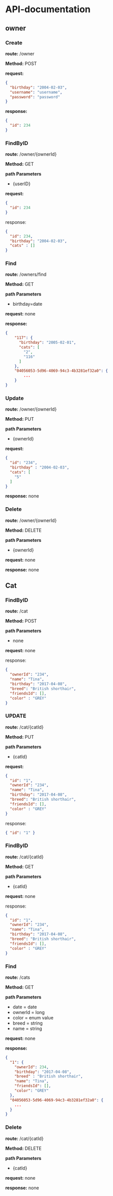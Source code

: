 # API-documentation

## owner

### Create

**route:** /owner

**Method:** POST

**request:**

```json
{
  "birthday": "2004-02-03",
  "username": "username",
  "password": "password"
}
```

**response:**

```json
{
  "id": 234
}
```



### FindByID

**route:** /owner/{ownerId}

**Method:** GET

**path Parameters**

* {userID}

**request:**
```json
{
  "id": 234
}
```

response:

```json
{
  "id": 234,
  "birthday": "2004-02-03",
  "cats" : []
}
```

### Find

**route:** /owners/find

**Method:** GET

**path Parameters**

* birthday=date

**request:** none

**response:**

```json
{
    "117": {
      "birthday": "2005-02-01",
      "cats": [
        "2",
        "116"
      ]
    },
    "04056053-5d96-4069-94c3-4b3281ef32a0": {
        ...
    }
}
```

### Update

**route:** /owner/{ownerId}

**Method:** PUT

**path Parameters**

* {ownerId}

**request:**

```json
{
  "id": "234",
  "birthday" : "2004-02-03",
  "cats": [
    "5"
  ]
}
```

**response:** none

### Delete

**route:** /owner/{ownerId}

**Method:** DELETE

**path Parameters**

* {ownerId}

**request:** none

**response:** none

## Cat
### FindByID

**route:** /cat

**Method:** POST

**path Parameters**

* none

**request:** none

response:

```json
{
  "ownerId": "234",
  "name": "Tina",
  "birthday": "2017-04-08",
  "breed": "British shorthair",
  "friendsId": [],
  "color" : "GREY"
}
```

### UPDATE

**route:** /cat/{catId}

**Method:** PUT

**path Parameters**

* {catId}

**request:** 
```json
{
  "id": "1",
  "ownerId": "234",
  "name": "Tina",
  "birthday": "2017-04-08",
  "breed": "British shorthair",
  "friendsId": [],
  "color" : "GREY"
}
```

response:
```json
{ "id": "1" }
```

### FindByID

**route:** /cat/{catId}

**Method:** GET

**path Parameters**

* {catId}

**request:** none

response:

```json
{
  "id": "1",
  "ownerId": "234",
  "name": "Tina",
  "birthday": "2017-04-08",
  "breed": "British shorthair",
  "friendsId": [],
  "color" : "GREY"
}
```

### Find

**route:** /cats

**Method:** GET

**path Parameters**

* date = date
* ownerId = long
* color = enum value
* breed = string
* name = string

**request:** none

**response:**

```json
{
  "1": {
    "ownerId": 234,
    "birthday": "2017-04-08",
    "breed" : "British shorthair",
    "name": "Tina",
    "friendsId": [],
    "color": "GREY"
  },
  "04056053-5d96-4069-94c3-4b3281ef32a0": {
    ...
  }
}
```

### Delete

**route:** /cat/{catId}

**Method:** DELETE

**path Parameters**

* {catId}

**request:** none

**response:** none